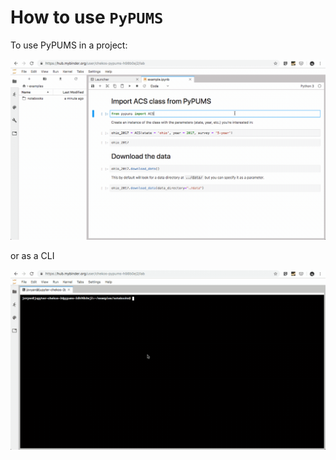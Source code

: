 # How to use `PyPUMS`

To use PyPUMS in a project:

![on a jupyter notebook](../static/usage.gif)

or as a CLI

![as a CLI](../static/cli.gif)